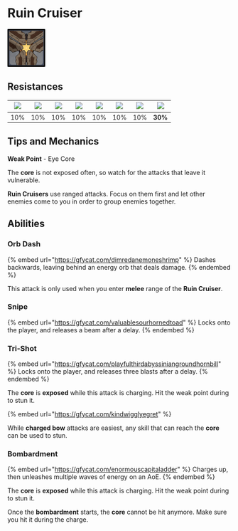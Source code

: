 # Ruin Cruiser

![](../../.gitbook/assets/ruin-cruiser.png)

## Resistances

| ![](../../.gitbook/assets/pyro_small.png)  | ![](../../.gitbook/assets/hydro_small.png)  | ![](../../.gitbook/assets/cryo_small.png)  | ![](../../.gitbook/assets/electro_small.png)  | ![](../../.gitbook/assets/anemo_small.png)  | ![](../../.gitbook/assets/geo_small.png)  | ![](../../.gitbook/assets/dendro_small.png)  | ![](../../.gitbook/assets/physical_small.png)  |
| :----------------------------------------: | :-----------------------------------------: | :----------------------------------------: | :-------------------------------------------: | :-----------------------------------------: | :---------------------------------------: | :------------------------------------------: | :--------------------------------------------: |
|                     10%                    |                     10%                     |                     10%                    |                      10%                      |                     10%                     |                    10%                    |                      10%                     |                     **30%**                    |

## Tips and Mechanics

**Weak Point** - Eye Core

The **core** is not exposed often, so watch for the attacks that leave it vulnerable.

**Ruin Cruisers** use ranged attacks. Focus on them first and let other enemies come to you in order to group enemies together.

## Abilities

### Orb Dash

{% embed url="https://gfycat.com/dimredanemoneshrimp" %}
Dashes backwards, leaving behind an energy orb that deals damage.
{% endembed %}

This attack is only used when you enter **melee** range of the **Ruin Cruiser**.

### Snipe

{% embed url="https://gfycat.com/valuablesourhornedtoad" %}
Locks onto the player, and releases a beam after a delay.
{% endembed %}

### Tri-Shot

{% embed url="https://gfycat.com/playfulthirdabyssiniangroundhornbill" %}
Locks onto the player, and releases three blasts after a delay.
{% endembed %}

The **core** is **exposed** while this attack is charging. Hit the weak point during to stun it.

{% embed url="https://gfycat.com/kindwigglyegret" %}

While **charged bow** attacks are easiest, any skill that can reach the **core** can be used to stun.

### Bombardment

{% embed url="https://gfycat.com/enormouscapitaladder" %}
Charges up, then unleashes multiple waves of energy on an AoE.
{% endembed %}

The **core** is **exposed** while this attack is charging. Hit the weak point during to stun it.

Once the **bombardment** starts, the **core** cannot be hit anymore. Make sure you hit it during the charge.

